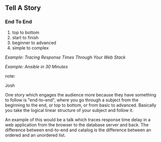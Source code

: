 ## Tell A Story

### End To End

1. top to bottom
2. start to finish
3. beginner to advanced
4. simple to complex

_Example: Tracing Response Times Through Your Web Stack_

_Example: Ansible in 30 Minutes_

note:

Josh

One story which engages the audience more because
they have something to follow is "end-to-end", where
you go through a subject from the beginning to the end,
or top to bottom, or from basic to advanced.  Basically
you take the logical linear structure of your subject
and follow it.  

An example of this would be a talk which traces response
time delay in a web application from the browser to the
database server and back.  The difference between
end-to-end and catalog is the difference between an
ordered and an unordered list.
